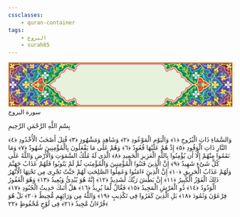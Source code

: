```yaml
---
cssclasses:
    - quran-container
tags:
    - البروج
    - surah85
---
```

<div class="quran-container">
<span class="second-border"></span>
<span class="border"></span>
<div class="head-container">
<img src="https://raw.githubusercontent.com/LORDyyyyy/obsidian-the_quran_vault/main/src/webview/surah_head.png" height=100>
<div class="surah-name">
<span class="surah-name-fnt">سورة البروج</span>
</div>
</div>
<div class="quran-content">
<div class="name-of-god"> <p> بِسْمِ اللَّهِ الرَّحْمَنِ الرَّحِيمِ </p></div>
<p>
<span class="sign" id="f1">وَالسَّمَاءِ ذَاتِ الْبُرُوجِ <span>﴿</span>١<span>﴾</span></span>
<span class="sign" id="f2">وَالْيَوْمِ الْمَوْعُودِ <span>﴿</span>٢<span>﴾</span></span>
<span class="sign" id="f3">وَشَاهِدٍ وَمَشْهُودٍ <span>﴿</span>٣<span>﴾</span></span>
<span class="sign" id="f4">قُتِلَ أَصْحَبُ الْأُخْدُودِ <span>﴿</span>٤<span>﴾</span></span>
<span class="sign" id="f5">النَّارِ ذَاتِ الْوَقُودِ <span>﴿</span>٥<span>﴾</span></span>
<span class="sign" id="f6">إِذْ هُمْ عَلَيْهَا قُعُودٌ <span>﴿</span>٦<span>﴾</span></span>
<span class="sign" id="f7">وَهُمْ عَلَى مَا يَفْعَلُونَ بِالْمُؤْمِنِينَ شُهُودٌ <span>﴿</span>٧<span>﴾</span></span>
<span class="sign" id="f8">وَمَا نَقَمُوا مِنْهُمْ إِلَّا أَن يُؤْمِنُوا بِاللَّهِ الْعَزِيزِ الْحَمِيدِ <span>﴿</span>٨<span>﴾</span></span>
<span class="sign" id="f9">الَّذِى لَهُ مُلْكُ السَّمَوَتِ وَالْأَرْضِ وَاللَّهُ عَلَى كُلِّ شَىْءٍ شَهِيدٌ <span>﴿</span>٩<span>﴾</span></span>
<span class="sign" id="f10">إِنَّ الَّذِينَ فَتَنُوا الْمُؤْمِنِينَ وَالْمُؤْمِنَتِ ثُمَّ لَمْ يَتُوبُوا فَلَهُمْ عَذَابُ جَهَنَّمَ وَلَهُمْ عَذَابُ الْحَرِيقِ <span>﴿</span>١۰<span>﴾</span></span>
<span class="sign" id="f11">إِنَّ الَّذِينَ ءَامَنُوا وَعَمِلُوا الصَّلِحَتِ لَهُمْ جَنَّتٌ تَجْرِى مِن تَحْتِهَا الْأَنْهَرُ ذَلِكَ الْفَوْزُ الْكَبِيرُ <span>﴿</span>١١<span>﴾</span></span>
<span class="sign" id="f12">إِنَّ بَطْشَ رَبِّكَ لَشَدِيدٌ <span>﴿</span>١٢<span>﴾</span></span>
<span class="sign" id="f13">إِنَّهُ هُوَ يُبْدِئُ وَيُعِيدُ <span>﴿</span>١٣<span>﴾</span></span>
<span class="sign" id="f14">وَهُوَ الْغَفُورُ الْوَدُودُ <span>﴿</span>١٤<span>﴾</span></span>
<span class="sign" id="f15">ذُو الْعَرْشِ الْمَجِيدُ <span>﴿</span>١٥<span>﴾</span></span>
<span class="sign" id="f16">فَعَّالٌ لِّمَا يُرِيدُ <span>﴿</span>١٦<span>﴾</span></span>
<span class="sign" id="f17">هَلْ أَتَىكَ حَدِيثُ الْجُنُودِ <span>﴿</span>١٧<span>﴾</span></span>
<span class="sign" id="f18">فِرْعَوْنَ وَثَمُودَ <span>﴿</span>١٨<span>﴾</span></span>
<span class="sign" id="f19">بَلِ الَّذِينَ كَفَرُوا فِى تَكْذِيبٍ <span>﴿</span>١٩<span>﴾</span></span>
<span class="sign" id="f20">وَاللَّهُ مِن وَرَائِهِم مُّحِيطٌ <span>﴿</span>٢۰<span>﴾</span></span>
<span class="sign" id="f21">بَلْ هُوَ قُرْءَانٌ مَّجِيدٌ <span>﴿</span>٢١<span>﴾</span></span>
<span class="sign" id="f22">فِى لَوْحٍ مَّحْفُوظٍ <span>﴿</span>٢٢<span>﴾</span></span>

</p>
</div>
<span class="border" style="margin-top:25px;"></span>
<span class="second-border-bottom"></span>
</div>
